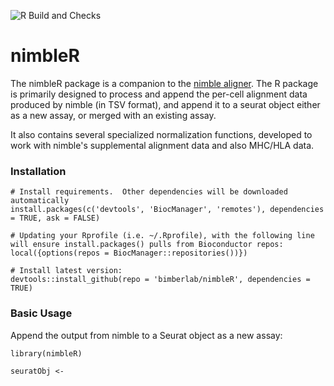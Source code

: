 ![R Build and Checks](https://github.com/BimberLab/nimbleR/workflows/R%20Build%20and%20Checks/badge.svg)

# nimbleR
The nimbleR package is a companion to the [nimble aligner](https://github.com/BimberLab/nimble/). The R package is primarily designed to process and append the per-cell alignment data produced by nimble (in TSV format), and append it to a seurat object either as a new assay, or merged with an existing assay. 

It also contains several specialized normalization functions, developed to work with nimble's supplemental alignment data and also MHC/HLA data.  

### <a name="installation">Installation</a>

```{r}
# Install requirements.  Other dependencies will be downloaded automatically
install.packages(c('devtools', 'BiocManager', 'remotes'), dependencies = TRUE, ask = FALSE)

# Updating your Rprofile (i.e. ~/.Rprofile), with the following line will ensure install.packages() pulls from Bioconductor repos:
local({options(repos = BiocManager::repositories())})

# Install latest version:
devtools::install_github(repo = 'bimberlab/nimbleR', dependencies = TRUE)
```

### <a name="usage">Basic Usage</a>

Append the output from nimble to a Seurat object as a new assay:
```{r}
library(nimbleR)
    
seuratObj <- 
```